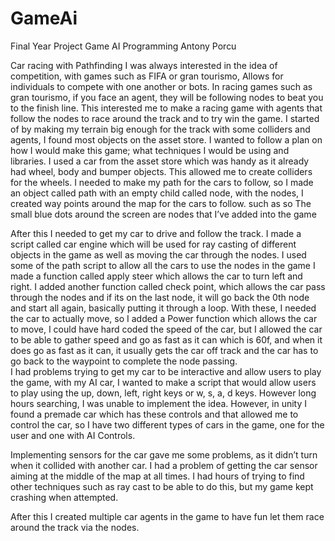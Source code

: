 # GameAi
Final Year Project
Game AI Programming
Antony Porcu

Car racing with Pathfinding
I was always interested in the idea of competition, with games such as FIFA or gran tourismo, 
Allows for individuals to compete with one another or bots. In racing games such as gran tourismo, if you face an agent, they will be following nodes to beat you to the finish line. This interested me to make a racing game with agents that follow the nodes to race around the track and to try win the game. 
I started of by making my terrain big enough for the track with some colliders and agents, I found most objects on the asset store.
I wanted to follow a plan on how I would make this game; what techniques I would be using and libraries.
I used a car from the asset store which was handy as it already had wheel, body and bumper objects. This allowed me to create colliders for the wheels. 
I needed to make my path for the cars to follow, so I made an object called path with an empty child called node, with the nodes, I created way points around the map for the cars to follow. such as so
The small blue dots around the screen are nodes that I’ve added into the game


After this I needed to get my car to drive and follow the track. I made a script called car engine which will be used for ray casting of different objects in the game as well as moving the car through the nodes. I used some of the path script to allow all the cars to use the nodes in the game
I made a function called apply steer which allows the car to turn left and right. I added another function called check point, which allows the car pass through the nodes and if its on the last node, it will go back the 0th node and start all again, basically putting it through a loop. With these, I needed the car to actually move, so I added a Power function which allows the car to move, I could have hard coded the speed of the car, but I allowed the car to be able to gather speed and go as fast as it can which is 60f, and when it does go as fast as it can, it usually gets the car off track and the car has to go back to the waypoint to complete the node passing.  
I had problems trying to get my car to be interactive and allow users to play the game, with my AI car, I wanted to make a script that would allow users to play using the up, down, left, right keys or w, s, a, d keys. However long hours searching, I was unable to implement the idea. However, in unity I found a premade car which has these controls and that allowed me to control the car, so I have two different types of cars in the game, one for the user and one with AI Controls.





Implementing sensors for the car gave me some problems, as it didn’t turn when it collided with another car. I had a problem of getting the car sensor aiming at the middle of the map at all times. I had hours of trying to find other techniques such as ray cast to be able to do this, but my game kept crashing when attempted.

After this I created multiple car agents in the game to have fun let them race around the track via the nodes.
				
